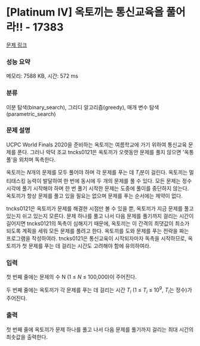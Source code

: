 # [Platinum IV] 옥토끼는 통신교육을 풀어라!! - 17383 

[문제 링크](https://www.acmicpc.net/problem/17383) 

### 성능 요약

메모리: 7588 KB, 시간: 572 ms

### 분류

이분 탐색(binary_search), 그리디 알고리즘(greedy), 매개 변수 탐색(parametric_search)

### 문제 설명

<p>UCPC World Finals 2020을 준비하는 옥토끼는 여름학교에 가기 위하여 통신교육 문제를 푼다. 그러나 악덕 조교 tncks0121은 옥토끼가 오랫동안 문제를 풀지 않으면 '옥통풀'을 외치며 독촉한다.</p>

<p>옥토끼는 <em>N</em>개의 문제를 모두 풀어야 하며 각 문제를 푸는 데 <em>T<sub>i</sub></em>분이 걸린다. 옥토끼는 멀티태스킹 능력이 발달하여 한 번에 동시에 두 개의 문제를 풀 수 있다. 모든 문제는 정수 시각에 풀기 시작해야 하며 한 번 풀기 시작한 문제는 도중에 풀이를 중단하지 않는다. 옥토끼가 항상 문제를 풀고 있을 필요는 없으며 문제를 푸는 순서에는 제약이 없다.</p>

<p>tncks0121은 옥토끼가 문제를 해결한 시점만 볼 수 있을 뿐, 옥토끼가 지금 문제를 풀고 있는지 쉬고 있는지 모른다. 문제 하나를 풀고 나서 다음 문제를 풀기까지 걸리는 시간이 길어지면 tncks0121의 독촉이 심해지기 때문에, 옥토끼는 이 간격의 최댓값이 최소가 되도록 계획을 세워 모든 문제를 풀려고 한다. 옥토끼를 도와 문제를 푸는 전략을 짜는 프로그램을 작성하여라. tncks0121은 통신교육이 시작되자마자 독촉을 시작하므로, 옥토끼가 첫 문제를 푸는 데 걸리는 시간도 고려해야 함에 유의하여라.</p>

### 입력 

 <p>첫 번째 줄에는 문제의 수 N (1 ≤ <em>N</em> ≤ 100,000)이 주어진다.</p>

<p>두 번째 줄에는 옥토끼가 각 문제를 푸는 데 걸리는 시간 <em>T<sub>i</sub></em> (1 ≤ <em>T<sub>i</sub></em> ≤ 10<sup>9</sup>, <em>T<sub>i</sub></em>는 정수)가 주어진다.</p>

### 출력 

 <p>첫 번째 줄에 옥토끼가 문제 하나를 풀고 나서 다음 문제를 풀기까지 걸리는 최대 시간의 최솟값을 출력한다.</p>

